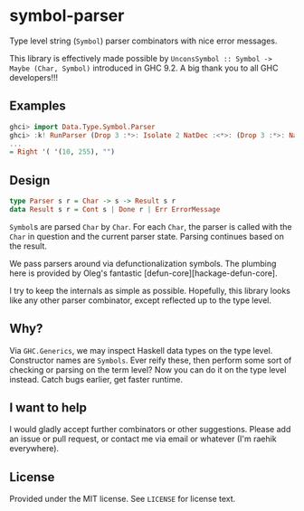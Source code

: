 # symbol-parser
Type level string (`Symbol`) parser combinators with nice error messages.

This library is effectively made possible by `UnconsSymbol :: Symbol -> Maybe
(Char, Symbol)` introduced in GHC 9.2. A big thank you to all GHC developers!!!

## Examples
```haskell
ghci> import Data.Type.Symbol.Parser
ghci> :k! RunParser (Drop 3 :*>: Isolate 2 NatDec :<*>: (Drop 3 :*>: NatHex)) "___10___FF"
...
= Right '( '(10, 255), "")
```

## Design
[defun-core-hackage]: https://hackage.haskell.org/package/defun-core

```haskell
type Parser s r = Char -> s -> Result s r
data Result s r = Cont s | Done r | Err ErrorMessage
```

`Symbol`s are parsed `Char` by `Char`. For each `Char`, the parser is called
with the `Char` in question and the current parser state. Parsing continues
based on the result.

We pass parsers around via defunctionalization symbols. The plumbing here is
provided by Oleg's fantastic [defun-core][hackage-defun-core].

I try to keep the internals as simple as possible. Hopefully, this library looks
like any other parser combinator, except reflected up to the type level.

## Why?
Via `GHC.Generics`, we may inspect Haskell data types on the type level.
Constructor names are `Symbols`. Ever reify these, then perform some sort of
checking or parsing on the term level? Now you can do it on the type level
instead. Catch bugs earlier, get faster runtime.

## I want to help
I would gladly accept further combinators or other suggestions. Please add an
issue or pull request, or contact me via email or whatever (I'm raehik
everywhere).

## License
Provided under the MIT license. See `LICENSE` for license text.
